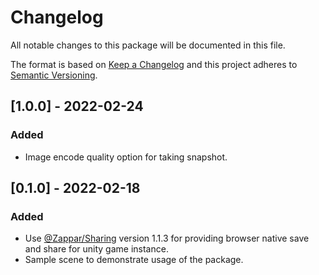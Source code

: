# Changelog
All notable changes to this package will be documented in this file.

The format is based on [Keep a Changelog](http://keepachangelog.com/en/1.0.0/)
and this project adheres to [Semantic Versioning](http://semver.org/spec/v2.0.0.html).

## [1.0.0] - 2022-02-24
### Added
- Image encode quality option for taking snapshot.

## [0.1.0] - 2022-02-18
### Added
- Use [@Zappar/Sharing](https://www.npmjs.com/package/@zappar/sharing) version 1.1.3 for providing browser native save and share for unity game instance.
- Sample scene to demonstrate usage of the package.